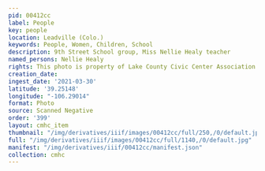 ```yaml
---
pid: 00412cc
label: People
key: people
location: Leadville (Colo.)
keywords: People, Women, Children, School
description: 9th Street School group, Miss Nellie Healy teacher
named_persons: Nellie Healy
rights: This photo is property of Lake County Civic Center Association.
creation_date: 
ingest_date: '2021-03-30'
latitude: '39.25148'
longitude: "-106.29014"
format: Photo
source: Scanned Negative
order: '399'
layout: cmhc_item
thumbnail: "/img/derivatives/iiif/images/00412cc/full/250,/0/default.jpg"
full: "/img/derivatives/iiif/images/00412cc/full/1140,/0/default.jpg"
manifest: "/img/derivatives/iiif/00412cc/manifest.json"
collection: cmhc
---
```

